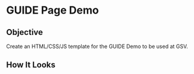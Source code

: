 # GUIDE Page Demo

## Objective
Create an HTML/CSS/JS template for the GUIDE Demo to be used at GSV.

## How It Looks
